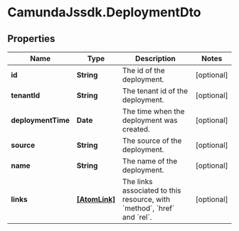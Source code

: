# CamundaJssdk.DeploymentDto

## Properties

Name | Type | Description | Notes
------------ | ------------- | ------------- | -------------
**id** | **String** | The id of the deployment. | [optional] 
**tenantId** | **String** | The tenant id of the deployment. | [optional] 
**deploymentTime** | **Date** | The time when the deployment was created. | [optional] 
**source** | **String** | The source of the deployment. | [optional] 
**name** | **String** | The name of the deployment. | [optional] 
**links** | [**[AtomLink]**](AtomLink.md) | The links associated to this resource, with &#x60;method&#x60;, &#x60;href&#x60; and &#x60;rel&#x60;. | [optional] 


